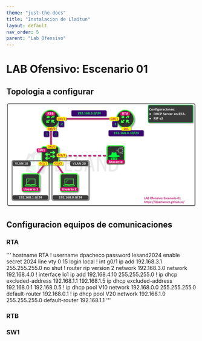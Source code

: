 ```yaml
---
theme: "just-the-docs"
title: "Instalacion de Llaitun"
layout: default
nav_order: 5
parent: "Lab Ofensivo" 
---
```

# LAB Ofensivo: Escenario 01
## Topologia a configurar
![Escenario 01](https://github.com/dpachecocl/dpachecocl.github.io/blob/main/lab_ofensivo/Escenario%2001.png)
## Configuracion equipos de comunicaciones
### RTA
'''
hostname RTA
!
username dpacheco password lesand2024
enable secret 2024
line vty 0 15
 login local
!
int g0/1
 ip add 192.168.3.1 255.255.255.0
 no shut
!
router rip
 version 2
 network 192.168.3.0
 network 192.168.4.0
 !
 interface lo1
  ip add 192.168.4.10 255.255.255.0
!
ip dhcp excluded-address 192.168.1.1 192.168.1.5
ip dhcp excluded-address 192.168.0.1 192.168.0.5
!
ip dhcp pool V10
 network 192.168.0.0 255.255.255.0
 default-router 192.168.0.1
!
ip dhcp pool V20
 network 192.168.1.0 255.255.255.0
 default-router 192.168.1.1
 '''
### RTB
### SW1
